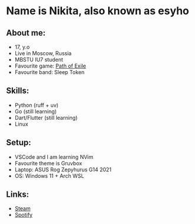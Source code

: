 # Name is Nikita, also known as esyho

## About me:
- 17, y.o
- Live in Moscow, Russia
- MBSTU IU7 student
- Favourite game: [Path of Exile](https://www.pathofexile.com/)
- Favourite band: Sleep Token

## Skills:
- Python (ruff + uv)
- Go (still learning)
- Dart/Flutter (still learning)
- Linux

## Setup:
- VSCode and I am learning NVim
- Favourite theme is Gruvbox
- Laptop: ASUS Rog Zepyhurus G14 2021
- OS: Windows 11 + Arch WSL

## Links:
- [Steam](https://steamcommunity.com/id/esyhonotdead/)
- [Spotify](https://open.spotify.com/user/e1plddu8vflj1msixputl4fg6?si=eC1B3oMoTMqJtuCHm2aj3w)
